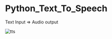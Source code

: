 # Python_Text_To_Speech

Text Input => Audio output

![tts](https://github.com/tkdeshan/Python_Text_To_Speech/assets/100216231/6f9c8f63-cb4f-44a1-9297-3f2d438ac57d)
